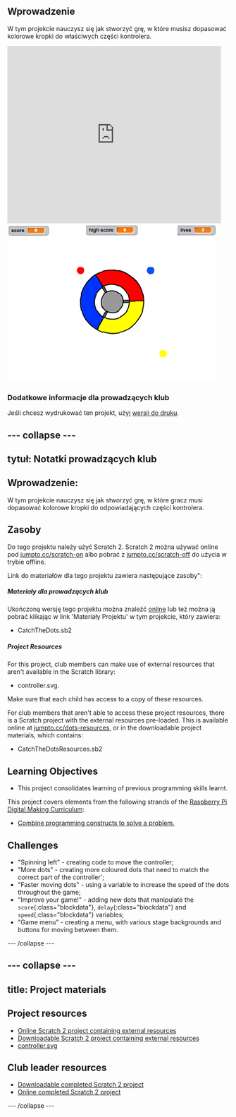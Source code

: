 ## Wprowadzenie

W tym projekcie nauczysz się jak stworzyć grę, w które musisz dopasować kolorowe kropki do właściwych części kontrolera.

<div class="scratch-preview">
  <iframe allowtransparency="true" width="485" height="402" src="https://scratch.mit.edu/projects/embed/44942820/?autostart=false" frameborder="0"></iframe>
  <img src="images/dots-final.png">
</div>

### Dodatkowe informacje dla prowadzących klub

Jeśli chcesz wydrukować ten projekt, użyj [wersji do druku](https://projects.raspberrypi.org/en/projects/catch-the-dots/print).

## \--- collapse \---

## tytuł: Notatki prowadzących klub

## Wprowadzenie:

W tym projekcie nauczysz się jak stworzyć grę, w które gracz musi dopasować kolorowe kropki do odpowiadających części kontrolera.

## Zasoby

Do tego projektu należy użyć Scratch 2. Scratch 2 można używać online pod [jumpto.cc/scratch-on](http://jumpto.cc/scratch-on) albo pobrać z [jumpto.cc/scratch-off](http://jumpto.cc/scratch-off) do użycia w trybie offline.

Link do materiałów dla tego projektu zawiera następujące zasoby":

##### Materiały dla prowadzących klub

Ukończoną wersję tego projektu można znaleźć [online](http://scratch.mit.edu/projects/44942820/#editor) lub też można ją pobrać klikając w link 'Materiały Projektu' w tym projekcie, który zawiera:

* CatchTheDots.sb2

##### Project Resources

For this project, club members can make use of external resources that aren't available in the Scratch library:

* controller.svg.

Make sure that each child has access to a copy of these resources.

For club members that aren't able to access these project resources, there is a Scratch project with the external resources pre-loaded. This is available online at [jumpto.cc/dots-resources](http://jumpto.cc/dots-resources), or in the downloadable project materials, which contains:

* CatchTheDotsResources.sb2 

## Learning Objectives

* This project consolidates learning of previous programming skills learnt.

This project covers elements from the following strands of the [Raspberry Pi Digital Making Curriculum](http://rpf.io/curriculum):

* [Combine programming constructs to solve a problem.](https://www.raspberrypi.org/curriculum/programming/builder)

## Challenges

* "Spinning left" - creating code to move the controller;
* "More dots" - creating more coloured dots that need to match the correct part of the controller';
* "Faster moving dots" - using a variable to increase the speed of the dots throughout the game;
* "Improve your game!" - adding new dots that manipulate the `score`{:class="blockdata"}, `delay`{:class="blockdata"} and `speed`{:class="blockdata"} variables;
* "Game menu" - creating a menu, with various stage backgrounds and buttons for moving between them.

\--- /collapse \---

## \--- collapse \---

## title: Project materials

## Project resources

* [Online Scratch 2 project containing external resources](http://jumpto.cc/dots-resources)
* [Downloadable Scratch 2 project containing external resources](resources/CatchTheDotsResources.sb2)
* [controller.svg](resources/controller.svg)

## Club leader resources

* [Downloadable completed Scratch 2 project](resources/CatchTheDots.sb2)
* [Online completed Scratch 2 project](http://scratch.mit.edu/projects/44942820/#editor)

\--- /collapse \---